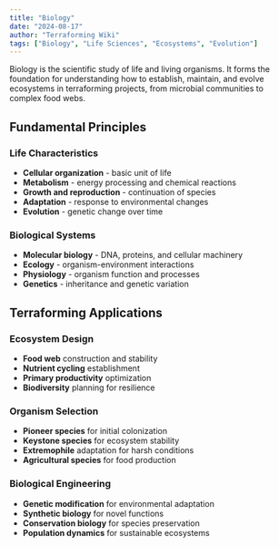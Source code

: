 ```yaml
---
title: "Biology"
date: "2024-08-17"
author: "Terraforming Wiki"
tags: ["Biology", "Life Sciences", "Ecosystems", "Evolution"]
---
```


Biology is the scientific study of life and living organisms. It forms the foundation for understanding how to establish, maintain, and evolve ecosystems in terraforming projects, from microbial communities to complex food webs.

## Fundamental Principles

### Life Characteristics
- **Cellular organization** - basic unit of life
- **Metabolism** - energy processing and chemical reactions
- **Growth and reproduction** - continuation of species
- **Adaptation** - response to environmental changes
- **Evolution** - genetic change over time

### Biological Systems
- **Molecular biology** - DNA, proteins, and cellular machinery
- **Ecology** - organism-environment interactions
- **Physiology** - organism function and processes
- **Genetics** - inheritance and genetic variation

## Terraforming Applications

### Ecosystem Design
- **Food web** construction and stability
- **Nutrient cycling** establishment
- **Primary productivity** optimization
- **Biodiversity** planning for resilience

### Organism Selection
- **Pioneer species** for initial colonization
- **Keystone species** for ecosystem stability
- **Extremophile** adaptation for harsh conditions
- **Agricultural species** for food production

### Biological Engineering
- **Genetic modification** for environmental adaptation
- **Synthetic biology** for novel functions
- **Conservation biology** for species preservation
- **Population dynamics** for sustainable ecosystems